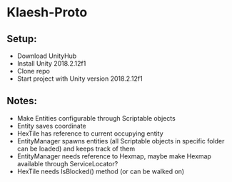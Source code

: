# Klaesh-Proto

## Setup:
- Download UnityHub
- Install Unity 2018.2.12f1
- Clone repo
- Start project with Unity version 2018.2.12f1 

## Notes:
- Make Entities configurable through Scriptable objects
- Entity saves coordinate
- HexTile has reference to current occupying entity
- EntityManager spawns entities (all Scriptable objects in specific folder can be loaded) and keeps track of them
- EntityManager needs reference to Hexmap, maybe make Hexmap available through ServiceLocator?
- HexTile needs IsBlocked() method (or can be walked on)
